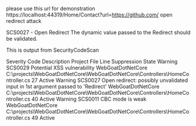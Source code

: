 please use this url for demonstration  https://localhost:44319/Home/Contact?url=https://github.com/ open redirect attack

SCS0027 - Open Redirect
The dynamic value passed to the Redirect should be validated.

This is output from SecurityCodeScan

Severity	Code	Description	Project	File	Line	Suppression State
Warning	SCS0029	Potential XSS vulnerability	WebGoatDotNetCore	C:\projects\WebGoatDotNetCore\WebGoatDotNetCore\Controllers\HomeController.cs	27	Active
Warning	SCS0027	Open redirect: possibly unvalidated input in 1st argument passed to 'Redirect'	WebGoatDotNetCore	C:\projects\WebGoatDotNetCore\WebGoatDotNetCore\Controllers\HomeController.cs	40	Active
Warning	SCS0011	CBC mode is weak	WebGoatDotNetCore	C:\projects\WebGoatDotNetCore\WebGoatDotNetCore\Controllers\HomeController.cs	49	Active
